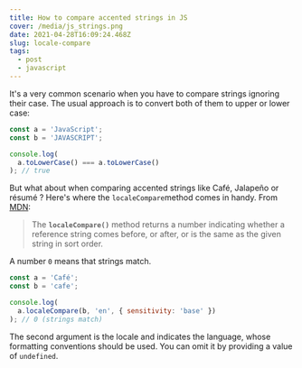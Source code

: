 ```yaml
---
title: How to compare accented strings in JS
cover: /media/js_strings.png
date: 2021-04-28T16:09:24.468Z
slug: locale-compare
tags:
  - post
  - javascript
---
```

It's a very common scenario when you have to compare strings ignoring their case. The usual approach is to convert both of them to upper or lower case:

```javascript
const a = 'JavaScript';
const b = 'JAVASCRIPT';

console.log(
  a.toLowerCase() === a.toLowerCase()
); // true
```

But what about when comparing accented strings like Café, Jalapeño or résumé ? Here's where the `localeCompare`method comes in handy. From [MDN](https://developer.mozilla.org/en-US/docs/Web/JavaScript/Reference/Global_Objects/String/localeCompare):

> The **`localeCompare()`** method returns a number indicating whether a reference string comes before, or after, or is the same as the given string in sort order.

A number `0` means that strings match.

```javascript
const a = 'Café';
const b = 'cafe';

console.log(
  a.localeCompare(b, 'en', { sensitivity: 'base' })
); // 0 (strings match)
```

The second argument is the locale and indicates the language, whose formatting conventions should be used. You can omit it by providing a value of `undefined`.